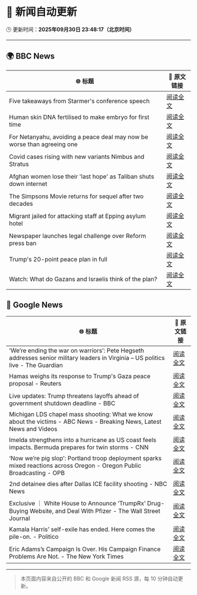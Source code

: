 # 🧠 新闻自动更新

🕒 更新时间：**2025年09月30日 23:48:17（北京时间）**

---

## 🌍 BBC News

| 🌐 标题 | 🔗 原文链接 |
|--------|-------------|
| Five takeaways from Starmer's conference speech | [阅读全文](https://www.bbc.com/news/articles/c36krle3894o?at_medium=RSS&at_campaign=rss) |
| Human skin DNA fertilised to make embryo for first time | [阅读全文](https://www.bbc.com/news/articles/c4g2vyee0zlo?at_medium=RSS&at_campaign=rss) |
| For Netanyahu, avoiding a peace deal may now be worse than agreeing one | [阅读全文](https://www.bbc.com/news/articles/c0jq63edv21o?at_medium=RSS&at_campaign=rss) |
| Covid cases rising with new variants Nimbus and Stratus | [阅读全文](https://www.bbc.com/news/articles/c3rv3y9jnryo?at_medium=RSS&at_campaign=rss) |
| Afghan women lose their 'last hope' as Taliban shuts down internet | [阅读全文](https://www.bbc.com/news/articles/c98dmq03n92o?at_medium=RSS&at_campaign=rss) |
| The Simpsons Movie returns for sequel after two decades | [阅读全文](https://www.bbc.com/news/articles/cx2x4dp5xxvo?at_medium=RSS&at_campaign=rss) |
| Migrant jailed for attacking staff at Epping asylum hotel | [阅读全文](https://www.bbc.com/news/articles/c4gzxv7lxw8o?at_medium=RSS&at_campaign=rss) |
| Newspaper launches legal challenge over Reform press ban | [阅读全文](https://www.bbc.com/news/articles/c4g2vy37j0vo?at_medium=RSS&at_campaign=rss) |
| Trump's 20-point peace plan in full | [阅读全文](https://www.bbc.com/news/articles/c70155nked7o?at_medium=RSS&at_campaign=rss) |
| Watch: What do Gazans and Israelis think of the plan? | [阅读全文](https://www.bbc.com/news/videos/cwydxjqq132o?at_medium=RSS&at_campaign=rss) |

## 📰 Google News

| 🌐 标题 | 🔗 原文链接 |
|--------|-------------|
| ‘We’re ending the war on warriors’: Pete Hegseth addresses senior military leaders in Virginia – US politics live - The Guardian | [阅读全文](https://news.google.com/rss/articles/CBMixgFBVV95cUxQUk1UUlFPX0N4S21OSGprYzZoSnZjQmc1ZjJWekkwb3NHSV80YlAyc2gwc19Fay1NdFBDMzA5Z29tNXZ5LXhOSm1ZelV5R1FvRzdjVUhNel9jRVdick5LMzJDUV84bHBvTjhheHVKTXdfS1JxUGFGajR1T3N5V0h0Rm1kS002UVNfeFhmM29iVk5PVHFoQTB4TVoyQWRPajV6RFJscHpjT2h1dlNjWk9VVW94MFlGUkZQMmkydnFzTEg3V2tHQVE?oc=5) |
| Hamas weighs its response to Trump's Gaza peace proposal - Reuters | [阅读全文](https://news.google.com/rss/articles/CBMiqgFBVV95cUxQZ3h5dzhGSEFreDVWdWtaQlBZMzU1SF9BS1d4UU9rOS1YbGNqb28yRXVfbi1vcnNXeWljTjVVeExBTVdiUkI1Rlc0S0pXbnUwM0ZPWkVFeV9lWmJNRmVQMy1TQTMxVDcyZ1dObHNBbEVUR3RPTFZqOEZKZE1QaTVacXUyUDRmQ29fUndoMUVPZTZQQng4Z3ZfajFGZXk1X2xmOElGN29pSWhiUQ?oc=5) |
| Live updates: Trump threatens layoffs ahead of government shutdown deadline - BBC | [阅读全文](https://news.google.com/rss/articles/CBMiVEFVX3lxTE05MXdoLW9LVlRjQjdDQU1JZ1NXYi1LSU1Ya0hYOW9fMGk1aVhqeEpXcjExd3FHam5hek5jTVJ4S045aTM4V0pZRVM4SmtKTjZUZldoaQ?oc=5) |
| Michigan LDS chapel mass shooting: What we know about the victims - ABC News - Breaking News, Latest News and Videos | [阅读全文](https://news.google.com/rss/articles/CBMijwFBVV95cUxQZ1lqSVhIS2JkWnVJTk82QWpRMEVDdWpXaHF6VEFvVjNiZWtDWFlRR3VIR1NsUkFpUnRWaUUzRGM0N2ZxTEx2aG14dDJQVno3Uk9jT3dVT3RXQks3NGpaTXRvTnR6LXczenhHaHdfa0JJaGVScktDUHRNM0JMUUpaTHdzSWFZNWdhWDZhbDdiMNIBlAFBVV95cUxQdzN5WENaeXZuY1RnZ1J6VFlxVDdfWGpJTnltcEZxY0FoREgteXVlZV9HckJEWUZua213RzFDZ0J6dGNoU2szTk83TkpSd0kwN1gtXzJqNFY5LUl1QlZ6VC1qeUUtZzY2ZlZ1S2dpTEktS083N0JFNzlxZ081RnA0cTRFTkoxdVdnY2RYeU5rN2JNbEJB?oc=5) |
| Imelda strengthens into a hurricane as US coast feels impacts. Bermuda prepares for twin storms - CNN | [阅读全文](https://news.google.com/rss/articles/CBMingFBVV95cUxQYWV0RGJXNkpoOGNsQ0pyVHg5WVBsVzdBbnpkRFhCdGZJenh1M1E2LTlmRnFseENmTHRBUkpYZjh5Sm1FV044LU9Za19sYjE4TWpOOVRtaFZYY0J1ckFVdl9DaHptald6Z1J6YXR2bzRqbThvSDJuOVRKbkFJdkRySEVTS2w4UHpScThXSE9aMURlVzA0a3ptMTRhbndmQQ?oc=5) |
| ‘Now we’re pig slop’: Portland troop deployment sparks mixed reactions across Oregon - Oregon Public Broadcasting - OPB | [阅读全文](https://news.google.com/rss/articles/CBMingFBVV95cUxQREpZMGVkeDNRRTlpZ1VlandqblNmRkJzR2QzWGNYWkd2QjFfRlpoUUhYZnVOM25wdWkxT09Zek1DVWZyT0puX0tfcWxVd1c5TEFQM0RndmhKVlA4SzNTS1lHWUtzVU9jSUd3S09sVTRqdWpBWFQzbzNGRjV5MU5rSWtyUEFDa0NoSUZtY2JIeGNHTmhtV2djZjduelRHZw?oc=5) |
| 2nd detainee dies after Dallas ICE facility shooting - NBC News | [阅读全文](https://news.google.com/rss/articles/CBMimgFBVV95cUxOWHgybVE3WkpXTUEyRWFkVkdOYmFfMEJsWHZnTnhiT2pteFhxenNWQ3F1VC1zLWdKNUoyN3p3Qm1sX3B6Q19kMW9Sa0lvalY4N0NjTkVJZjRBT05HaTloNllzZUpNcUxBWVJiSjNZblVHX05PZkRFRWFFZDRnNE1mSlJVZmZDazl4d0lPVDFVMHRXZnE0Nld6Tnh30gFWQVVfeXFMTmx0TzNnUTA0Mmc1NDFxdlJvUVNlMzRDTFN0YmNwaElLZnZMdUZ5ZEdTRnlBMUNyQWEzOVhWaXp5UndwaExCb3gxYXZkQnM3N1ROUDNGV1E?oc=5) |
| Exclusive ｜ White House to Announce ‘TrumpRx’ Drug-Buying Website, and Deal With Pfizer - The Wall Street Journal | [阅读全文](https://news.google.com/rss/articles/CBMitgFBVV95cUxNYlNwdXY4Y3BxX0o2TWNuckdrMERUR2JVLXhaZjVLRmlHMWFTcVR0Y1ZyVHpOT0g4elJxajA0LVprcG90UTYyb1ZHdEMyUWg2c0dzN2taTWtwQWJRWUNhXzUxcTRRczJCVUVoODFMSno0d2Vud3NtYllhQUxCM1FHR21HcmlxSzFxNVE1YU16OW1nb1BUYUxheGlfdEdsMDdOWG0za0tBZ3B1dmluMFprdHB0LXZEZw?oc=5) |
| Kamala Harris’ self-exile has ended. Here comes the pile-on. - Politico | [阅读全文](https://news.google.com/rss/articles/CBMimAFBVV95cUxPQ2lzaXJIemxXMTNqbWN2aEt6MjNOc0RoeEJNTUJTSkUyaTJ4R3R4RG5TeFkwazR0WmhKWUM0MVR0dmMxMzI1RU9BczVXcDRKN0czMUVoT3RzWHZRa1psYUo0SDdleUZTTnBGYUg1QTRYY0pLYXB4YmwzUnJkOGRKWkptUXFrQjVQcmJSbTRwVTJPTnBYbk56Xw?oc=5) |
| Eric Adams’s Campaign Is Over. His Campaign Finance Problems Are Not. - The New York Times | [阅读全文](https://news.google.com/rss/articles/CBMiggFBVV95cUxPUWJVU0NlVF9MTm5ELXcza3k1TG1nM0Njc3ZRUjN5cl9LcjBCUG9IN2I2OVhEanctS0I2S0JWNUtlSUJ6MWNpNjVVcWRkSjVEUDkyY0ZyQzlqN3Nka3lneGdnZ0tyNFhHUXo3cVpRTWFkMXM0YkVjb2RUelFyQWlHVGV3?oc=5) |

---
> 本页面内容来自公开的 BBC 和 Google 新闻 RSS 源，每 10 分钟自动更新。